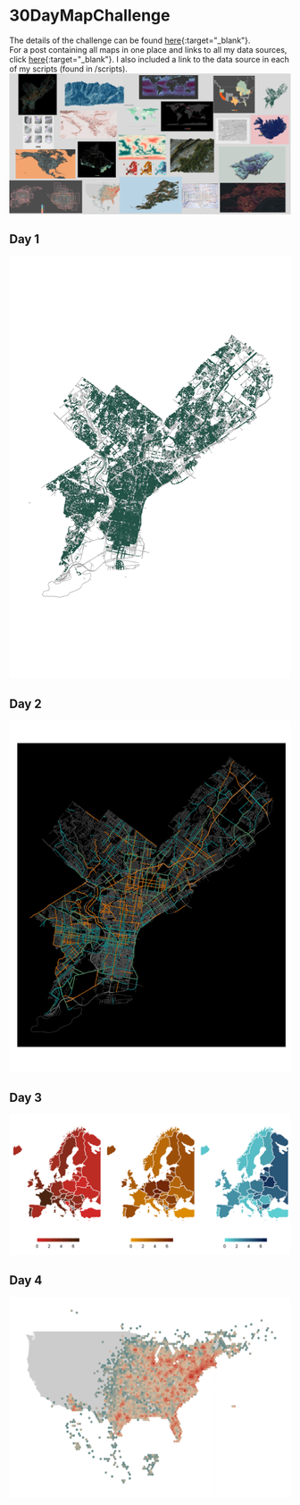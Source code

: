 # 30DayMapChallenge
The details of the challenge can be found [here](https://github.com/tjukanovt/30DayMapChallenge){:target="_blank"}. <br>
For a post containing all maps in one place and links to all my data sources, click [here](https://ivabrunec.github.io/30daymap){:target="_blank"}. I also included a link to the data source in each of my scripts (found in /scripts). <br>
![alt text](https://github.com/ivabrunec/30daymapchallenge/blob/main/maps/allmaps.png?raw=true)

## Day 1
![alt text](https://github.com/ivabrunec/30daymapchallenge/blob/main/maps/day1_phl_trees.png?raw=true)

## Day 2
![alt text](https://github.com/ivabrunec/30daymapchallenge/blob/main/maps/day2_phl_bike_network.png?raw=true)

## Day 3
![alt text](https://github.com/ivabrunec/30daymapchallenge/blob/main/maps/day3_europe.png?raw=true)

## Day 4
![alt text](https://github.com/ivabrunec/30daymapchallenge/blob/main/maps/day4_cardinals.png?raw=true)

